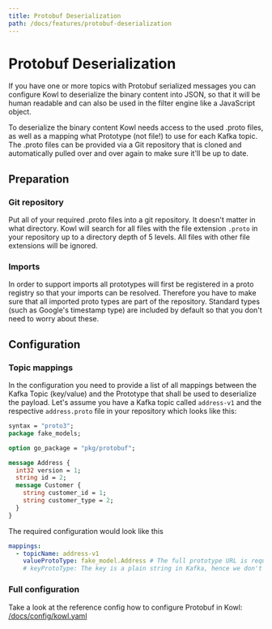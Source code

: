 ```yaml
---
title: Protobuf Deserialization
path: /docs/features/protobuf-deserialization
---
```


# Protobuf Deserialization

If you have one or more topics with Protobuf serialized messages you can configure Kowl to deserialize
the binary content into JSON, so that it will be human readable and can also be used in the filter engine
like a JavaScript object.

To deserialize the binary content Kowl needs access to the used .proto files, as well as a mapping what
Prototype (not file!) to use for each Kafka topic. The .proto files can be provided via a Git repository
that is cloned and automatically pulled over and over again to make sure it'll be up to date.

## Preparation

### Git repository

Put all of your required .proto files into a git repository. It doesn't matter in what directory. Kowl
will search for all files with the file extension `.proto` in your repository up to a directory depth
of 5 levels. All files with other file extensions will be ignored.

### Imports

In order to support imports all prototypes will first be registered in a proto registry so that your
imports can be resolved. Therefore you have to make sure that all imported proto types are part of
the repository. Standard types (such as Google's timestamp type) are included by default so that you
don't need to worry about these.

## Configuration

### Topic mappings

In the configuration you need to provide a list of all mappings between the Kafka Topic (key/value)
and the Prototype that shall be used to deserialize the payload. Let's assume you have a Kafka topic
called `address-v1` and the respective `address.proto` file in your repository which looks like this:

```proto
syntax = "proto3";
package fake_models;

option go_package = "pkg/protobuf";

message Address {
  int32 version = 1;
  string id = 2;
  message Customer {
    string customer_id = 1;
    string customer_type = 2;
  }
}
```

The required configuration would look like this

```yaml
mappings:
  - topicName: address-v1
    valueProtoType: fake_model.Address # The full prototype URL is required
    # keyProtoType: The key is a plain string in Kafka, hence we don't have a prototype for the record's key
```

### Full configuration

Take a look at the reference config how to configure Protobuf in Kowl: [/docs/config/kowl.yaml](/docs/config/kowl.yaml)